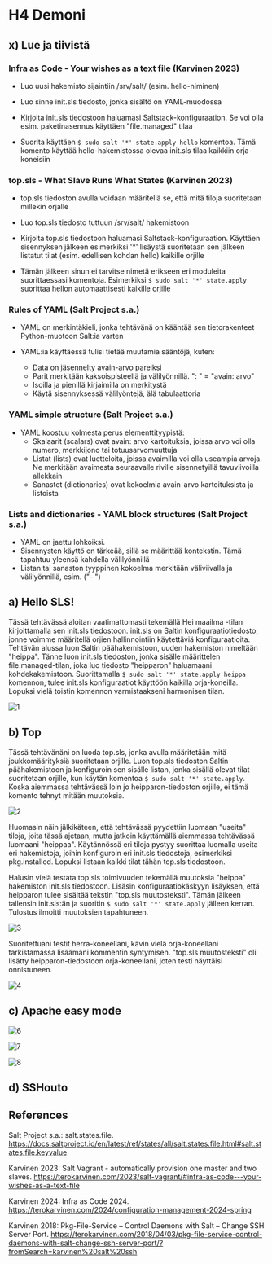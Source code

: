 # H4 Demoni

## x) Lue ja tiivistä

### Infra as Code - Your wishes as a text file (Karvinen 2023)

- Luo uusi hakemisto sijaintiin /srv/salt/ (esim. hello-niminen)

- Luo sinne init.sls tiedosto, jonka sisältö on YAML-muodossa

- Kirjoita init.sls tiedostoon haluamasi Saltstack-konfiguraation. Se voi olla esim. paketinasennus käyttäen "file.managed" tilaa

- Suorita käyttäen ```$ sudo salt '*' state.apply hello``` komentoa. Tämä komento käyttää hello-hakemistossa olevaa init.sls tilaa kaikkiin orja-koneisiin

### top.sls - What Slave Runs What States (Karvinen 2023)

- top.sls tiedoston avulla voidaan määritellä se, että mitä tiloja suoritetaan millekin orjalle

- Luo top.sls tiedosto tuttuun /srv/salt/ hakemistoon

- Kirjoita top.sls tiedostoon haluamasi Saltstack-konfiguraation. Käyttäen sisennyksen jälkeen esimerkiksi '*' lisäystä suoritetaan sen jälkeen listatut tilat (esim. edellisen kohdan hello) kaikille orjille

- Tämän jälkeen sinun ei tarvitse nimetä erikseen eri moduleita suorittaessasi komentoja. Esimerkiksi ```$ sudo salt '*' state.apply``` suorittaa hellon automaattisesti kaikille orjille

### Rules of YAML (Salt Project s.a.)

- YAML on merkintäkieli, jonka tehtävänä on kääntää sen tietorakenteet Python-muotoon Salt:ia varten

- YAML:ia käyttäessä tulisi tietää muutamia sääntöjä, kuten:
  - Data on jäsennelty avain-arvo pareiksi
  - Parit merkitään kaksoispisteellä ja välilyönnillä. ": " = "avain: arvo"
  - Isoilla ja pienillä kirjaimilla on merkitystä
  - Käytä sisennyksessä välilyöntejä, älä tabulaattoria

### YAML simple structure (Salt Project s.a.)

- YAML koostuu kolmesta perus elementtityypistä:
  - Skalaarit (scalars) ovat avain: arvo kartoituksia, joissa arvo voi olla numero, merkkijono tai totuusarvomuuttuja
  - Listat (lists) ovat luetteloita, joissa avaimilla voi olla useampia arvoja. Ne merkitään avaimesta seuraavalle riville sisennetyillä tavuviivoilla allekkain
  - Sanastot (dictionaries) ovat kokoelmia avain-arvo kartoituksista ja listoista

### Lists and dictionaries - YAML block structures (Salt Project s.a.)
- YAML on jaettu lohkoiksi.
- Sisennysten käyttö on tärkeää, sillä se määrittää kontekstin. Tämä tapahtuu yleensä kahdella välilyönnillä
- Listan tai sanaston tyyppinen kokoelma merkitään väliviivalla ja välilyönnillä, esim. ("- ")

## a) Hello SLS!

Tässä tehtävässä aloitan vaatimattomasti tekemällä Hei maailma -tilan kirjoittamalla sen init.sls tiedostoon. init.sls on Saltin konfiguraatiotiedosto, jonne voimme määritellä orjien hallinnointiin käytettäviä konfiguraatioita. Tehtävän alussa luon Saltin päähakemistoon, uuden hakemiston nimeltään "heippa". Tänne luon init.sls tiedoston, jonka sisälle määrittelen file.managed-tilan, joka luo tiedosto "heipparon" haluamaani kohdekakemistoon. Suorittamalla ```$ sudo salt '*' state.apply heippa``` komennon, tulee init.sls konfiguraatiot käyttöön kaikilla orja-koneilla. Lopuksi vielä toistin komennon varmistaakseni harmonisen tilan.

![1](https://github.com/RonSkogberg/palvelinten_hallinta_2024/assets/148875466/69e2ff38-165f-47bd-bacf-81481177cd60)

## b) Top

Tässä tehtävänäni on luoda top.sls, jonka avulla määritetään mitä joukkomäärityksiä suoritetaan orjille. Luon top.sls tiedoston Saltin päähakemistoon ja konfiguroin sen sisälle listan, jonka sisällä olevat tilat suoritetaan orjille, kun käytän komentoa ```$ sudo salt '*' state.apply```. Koska aiemmassa tehtävässä loin jo heipparon-tiedoston orjille, ei tämä komento tehnyt mitään muutoksia.

![2](https://github.com/RonSkogberg/palvelinten_hallinta_2024/assets/148875466/8e2c1c90-d4ba-4f23-a0fb-46e049cc59b2)

Huomasin näin jälkikäteen, että tehtävässä pyydettiin luomaan "useita" tiloja, joita tässä ajetaan, mutta jatkoin käyttämällä aiemmassa tehtävässä luomaani "heippaa". Käytännössä eri tiloja pystyy suorittaa luomalla useita eri hakemistoja, joihin konfiguroin eri init.sls tiedostoja, esimerkiksi pkg.installed. Lopuksi listaan kaikki tilat tähän top.sls tiedostoon.

Halusin vielä testata top.sls toimivuuden tekemällä muutoksia "heippa" hakemiston init.sls tiedostoon. Lisäsin konfiguraatiokäskyyn lisäyksen, että heipparon tulee sisältää tekstin "top.sls muutosteksti". Tämän jälkeen tallensin init.sls:än ja suoritin ```$ sudo salt '*' state.apply``` jälleen kerran. Tulostus ilmoitti muutoksien tapahtuneen.

![3](https://github.com/RonSkogberg/palvelinten_hallinta_2024/assets/148875466/0b31a357-15c5-4c42-a365-1ddc460c2f20)

Suoritettuani testit herra-koneellani, kävin vielä orja-koneellani tarkistamassa lisäämäni kommentin syntymisen. "top.sls muutosteksti" oli lisätty heipparon-tiedostoon orja-koneellani, joten testi näyttäisi onnistuneen.

![4](https://github.com/RonSkogberg/palvelinten_hallinta_2024/assets/148875466/c794a66b-b494-4666-994d-870bdedf5897)

## c) Apache easy mode

![6](https://github.com/RonSkogberg/palvelinten_hallinta_2024/assets/148875466/670eeff3-405d-4bf3-9ca0-318032cb8c1d)

![7](https://github.com/RonSkogberg/palvelinten_hallinta_2024/assets/148875466/36c4f509-097b-4abb-8513-f23224d1d8fb)

![8](https://github.com/RonSkogberg/palvelinten_hallinta_2024/assets/148875466/92a6abe7-8c67-4dfa-9261-d6a3d5a3b73f)


## d) SSHouto

## References

Salt Project s.a.: salt.states.file. https://docs.saltproject.io/en/latest/ref/states/all/salt.states.file.html#salt.states.file.keyvalue

Karvinen 2023: Salt Vagrant - automatically provision one master and two slaves. https://terokarvinen.com/2023/salt-vagrant/#infra-as-code---your-wishes-as-a-text-file

Karvinen 2024: Infra as Code 2024. https://terokarvinen.com/2024/configuration-management-2024-spring

Karvinen 2018: Pkg-File-Service – Control Daemons with Salt – Change SSH Server Port. https://terokarvinen.com/2018/04/03/pkg-file-service-control-daemons-with-salt-change-ssh-server-port/?fromSearch=karvinen%20salt%20ssh
